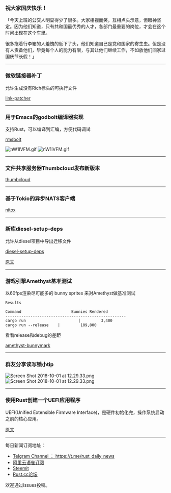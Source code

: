 ### 祝大家国庆快乐！

「今天上班的公交人明显得少了很多。大家相视而笑，互相点头示意，但眼神坚定。因为他们知道，只有共和国最优秀的人才，各部门最重要的岗位，才会在这个时间出现在这个车里。

很多拖着行李箱的人羞愧的低下了头，他们知道自己是党和国家的寄生虫。但是没有人责备他们，毕竟每个人的能力有限，与其让他们继续工作，不如放他们回家过国庆节长假！」

---

### 微软链接器补丁

允许生成没有Rich标头的可执行文件

[link-patcher](https://github.com/mthiesen/link-patcher)

---

###  用于Emacs的godbolt编译器实现

支持Rust，可以编译到汇编，方便代码调试

[rmsbolt](https://gitlab.com/jgkamat/rmsbolt)

![nW1lVFM.gif](https://cdn.steemitimages.com/DQmNTYsNMWksRw6Jm7PXDmLxn6HKYuCgkEi4G4R7VdamD6C/nW1lVFM.gif)
![nW1lVFM.gif](https://wx3.sinaimg.cn/mw690/71684decly1fvsmekfk2yg20xs0kgn92.gif)


---

### 文件共享服务器Thumbcloud发布新版本

[thumbcloud](https://github.com/flofriday/thumbcloud)

---

### 基于Tokio的异步NATS客户端

[nitox](https://github.com/YellowInnovation/nitox)

---

### 新库diesel-setup-deps

允许从diesel项目中导出迁移文件

[diesel-setup-deps](https://github.com/Diggsey/diesel-setup-deps)

[原文](https://www.reddit.com/r/rust/comments/9kayaz/export_diesel_migrations_from_library_crates/)

---

### 游戏引擎Amethyst基准测试


以60fps渲染尽可能多的 bunny sprites 来对Amethyst做基准测试

```
Results

Command                      Bunnies Rendered
-----------------------------------------------------
cargo run                       |         3,400
cargo run --release    |         109,800

```

看看release和debug的差距

[amethyst-bunnymark](https://github.com/cart/amethyst-bunnymark)

---

### 群友分享读写锁小tip

![Screen Shot 2018-10-01 at 12.29.33.png](https://cdn.steemitimages.com/DQmNyjkmYbd3govNRNuVzGoVREwFkaKqEamXGNerPx8spib/Screen%20Shot%202018-10-01%20at%2012.29.33.png)
![Screen Shot 2018-10-01 at 12.29.33.png](https://wx1.sinaimg.cn/mw690/71684decly1fvsmemlls8j20te0ewgpy.jpg)

---

### 使用Rust创建一个UEFI应用程序

UEFI(Unified Extensible Firmware Interface)，是硬件初始化完，操作系统启动之前的核心应用。

[原文](https://medium.com/@gil0mendes/an-efi-app-a-bit-rusty-82c36b745f49)


---

每日新闻订阅地址：

- [Telgram Channel ： https://t.me/rust_daily_news ](https://t.me/rust_daily_news )
- [阿里云语雀订阅](https://www.yuque.com/chaosbot/rustnews)
- [Steemit](https://steemit.com/@blackanger)
- [Rust.cc论坛](https://rust.cc)

欢迎通过issues投稿。
